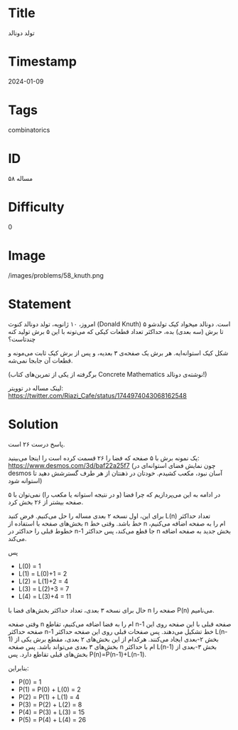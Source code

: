 # Title
تولد دونالد
# Timestamp
2024-01-09
# Tags
combinatorics
# ID
مساله ۵۸
# Difficulty
0
# Image
/images/problems/58_knuth.png
# Statement
امروز، ۱۰ ژانویه، تولد دونالد کنوث (Donald Knuth) است. دونالد میخواد کیک تولدشو ۵ تا برش (سه بعدی)  بده، حداکثر تعداد قطعات کیکی که می‌تونه با این ۵ برش تولید کنه چندتاست؟

شکل کیک استوانه‌ایه. هر برش یک صفحه‌ی ۳ بعدیه، و پس از برش کیک ثابت می‌مونه و قطعات آن جابجا نمی‌شه.

(برگرفته از یکی از تمرین‌های کتاب Concrete Mathematics نوشته‌ی دونالد!)

لینک مساله در توویتر: https://twitter.com/Riazi_Cafe/status/1744974043068162548

# Solution
پاسخ درست ۲۶ است.

یک نمونه برش با ۵ صفحه که فضا را ۲۶ قسمت کرده است را اینجا می‌بینید: https://www.desmos.com/3d/baf22a25f7 (چون نمایش فضای استوانه‌ای در desmos آسان نبود، مکعب کشیدم. خودتان در ذهنتان از هر طرف گسترشش دهید تا استوانه شود)

در ادامه به این می‌پردازیم که چرا فضا (و در نتیجه استوانه یا مکعب را) نمی‌توان با ۵ صفحه بیشتر از ۲۶ بخش کرد.

برای این، اول نسخه ۲ بعدی مساله را حل می‌کنیم. فرض کنید L(n) تعداد حداکثر بخش‌های صفحه با استفاده از n خط باشد. وقتی خط n ام را به صفحه اضافه می‌کنیم، خطوط قبلی را حداکثر در n-1 جا قطع می‌کند، پس حداکثر n بخش جدید به صفحه اضافه می‌کند.

پس
* L(0) = 1
* L(1) = L(0)+1 = 2
* L(2) = L(1)+2 = 4
* L(3) = L(2)+3 = 7
* L(4) = L(3)+4 = 11

حال برای نسخه ۳ بعدی، تعداد حداکثر بخش‌های فضا با n صفحه را P(n) می‌نامیم.

وقتی صفحه n ام را به فضا اضافه می‌کنیم، تقاطع n-1 صفحه قبلی با این صفحه روی این صفحه حداکثر n-1 خط تشکیل می‌دهند. پس صفحات قبلی روی این صفحه حداکثر L(n-1) بخش ۲-بعدی ایجاد می‌کنند. هرکدام از این بخش‌های ۲ بعدی، مقطع برش یکی از بخش‌های ۳ بعدی می‌تواند باشد. پس صفحه n ام با حداکثر L(n-1) بخش ۳-بعدی از بخش‌های قبلی تقاطع دارد. پس P(n)=P(n-1)+L(n-1).

بنابراین:

* P(0) = 1
* P(1) = P(0) + L(0) = 2
* P(2) = P(1) + L(1) = 4
* P(3) = P(2) + L(2) = 8
* P(4) = P(3) + L(3) = 15
* P(5) = P(4) + L(4) = 26

